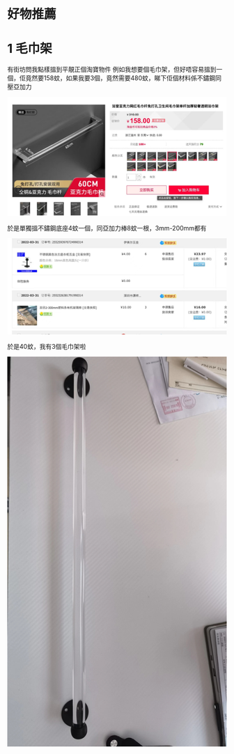 # 好物推薦

# 1 毛巾架

有街坊問我點樣搵到平靚正個淘寶物件
例如我想要個毛巾架，但好唔容易搵到一個，佢竟然要158蚊，如果我要3個，竟然需要480蚊，睇下佢個材料係不鏽鋼同壓亞加力

![](../images/taobao/1-1.png)

於是單獨搵不鏽鋼底座4蚊一個，同亞加力棒8蚊一根，3mm-200mm都有

![](../images/taobao/1-2.png)

於是40蚊，我有3個毛巾架啦

![](../images/taobao/1-3.png)


